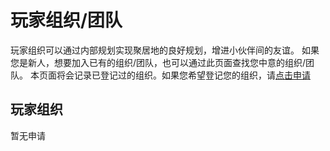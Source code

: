 # 玩家组织/团队

玩家组织可以通过内部规划实现聚居地的良好规划，增进小伙伴间的友谊。
如果您是新人，想要加入已有的组织/团队，也可以通过此页面查找您中意的组织/团队。
本页面将会记录已登记过的组织。如果您希望登记您的组织，请[点击申请](https://bbs.mcshiyi.com/d/3)

## 玩家组织

暂无申请
